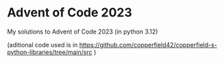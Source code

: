 # Advent of Code 2023
My solutions to Advent of Code 2023
(in python 3.12)

(aditional code used is in https://github.com/copperfield42/copperfield-s-python-libraries/tree/main/src )

